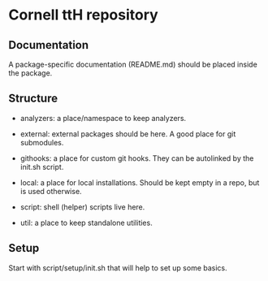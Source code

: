 # Cornell ttH repository


## Documentation

A package-specific documentation (README.md) should be placed inside the
package.


## Structure

* analyzers: a place/namespace to keep analyzers.

* external: external packages should be here. A good place for git submodules.

* githooks: a place for custom git hooks. They can be autolinked by the init.sh
script.

* local: a place for local installations. Should be kept empty in a repo, but
is used otherwise.

* script: shell (helper) scripts live here.

* util: a place to keep standalone utilities.


## Setup

Start with script/setup/init.sh that will help to set up some basics.
